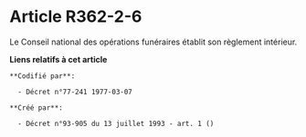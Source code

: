 # Article R362-2-6

Le Conseil national des opérations funéraires établit son règlement intérieur.

**Liens relatifs à cet article**

	**Codifié par**:

	  - Décret n°77-241 1977-03-07

	**Créé par**:

	  - Décret n°93-905 du 13 juillet 1993 - art. 1 ()
